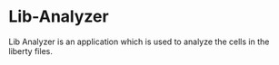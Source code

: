 # Lib-Analyzer
Lib Analyzer is an application which is used to analyze the cells in the liberty files.

